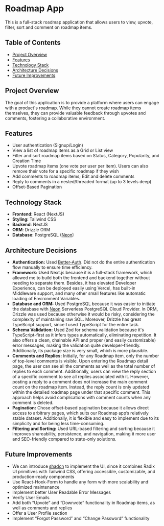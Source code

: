 # Roadmap App

This is a full-stack roadmap application that allows users to view, upvote, filter, sort and comment on roadmap items.

## Table of Contents

- [Project Overview](#project-overview)
- [Features](#features)
- [Technology Stack](#technology-stack)
- [Architecture Decisions](#architecture-decisions)
- [Future Improvements](#future-improvements)

## Project Overview

The goal of this application is to provide a platform where users can engage with a product's roadmap. While they cannot create roadmap items themselves, they can provide valuable feedback through upvotes and comments, fostering a collaborative environment.

## Features

- User authentication (Signup/Login)
- View a list of roadmap items as a Grid or List view
- Filter and sort roadmap items based on Status, Category, Popularity, and Creation Time
- Upvote roadmap items (one vote per user per item). Users can also remove their vote for a specific roadmap if they wish
- Add comments to roadmap items; Edit and delete comments
- Reply to comments in a nested/threaded format (up to 3 levels deep)
- Offset-Based Pagination

## Technology Stack

- **Frontend**: React (NextJS)
- **Styling**: Tailwind CSS
- **Backend**: NextJS
- **ORM**: Drizzle ORM
- **Database**: PostgreSQL ([Neon](https://neon.com/))

## Architecture Decisions

- **Authentication:** Used [Better-Auth](https://www.better-auth.com/). Did not do the entire authentication flow manually to ensure time efficiency.
- **Framework:** Used Next.js because it is a full-stack framework, which allowed me to build both the frontend and backend together without needing to separate them. Besides, it has elevated Developer Experience, can be deployed easily using Vercel, has built-in Middleware support, and many other small features like automatic loading of Environment Variables.
- **Database and ORM:** Used PostgreSQL because it was easier to initiate the database with [Neon](https://neon.tech/) Serverless PostgreSQL Cloud Provider. In ORM, Drizzle was used because otherwise it would be risky, considering the complexity of maintaining raw SQL. Moreover, Drizzle has great TypeScript support, since I used TypeScript for the entire task.
- **Schema Validation:** Used Zod for schema validation because it's TypeScript-first as it infers types automatically, eliminating repetition. It also offers a clean, chainable API and proper (and easily customizable) error messages, making the validation quite developer-friendly. Additionally, its package size is very small, which is more plausible.
- **Comments and Replies:** Initially, for any Roadmap item, only the number of top-level comments is visible. Upon entering the Roadmap detail page, the user can see all the comments as well as the total number of replies to each comment. Additionally, users can view the reply section of a specific comment to see all replies associated with it. However, posting a reply to a comment does not increase the main comment count on the roadmap item. Instead, the reply count is only updated within the detailed roadmap page under that specific comment. This approach helps avoid complications with comment counts when any comment is deleted.
- **Pagination:** Chose offset-based pagination because it allows direct access to arbitrary pages, which suits our Roadmap app’s relatively stable dataset. Additionally, it is flexible and easy to implement due to its simplicity and for being less time-consuming.
- **Filtering and Sorting:** Used URL-based filtering and sorting because it improves shareability, persistence, and navigation, making it more user and SEO-friendly compared to state-only solutions.

## Future Improvements

- We can introduce [shadcn](https://ui.shadcn.com/) to implement the UI, since it combines Radix UI primitives with Tailwind CSS, offering accessible, customizable, and production-ready components
- Use React-Hook-Form to handle any form with more scalability and optimized maintenance
- Implement better User Readable Error Messages
- Verify User Emails
- Add both “Upvote” and “Downvote” functionality in Roadmap items, as well as comments and replies
- Offer a User Profile section
- Implement “Forgot Password” and “Change Password” functionality
